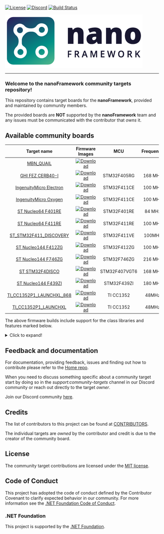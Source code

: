 [![License](https://img.shields.io/badge/License-MIT-blue.svg)](LICENSE) [![Discord](https://img.shields.io/discord/478725473862549535.svg)](https://discord.gg/gCyBu8T) [![Build Status](https://dev.azure.com/nanoframework/Community-Targets/_apis/build/status/nanoframework.nf-Community-Targets)](https://dev.azure.com/nanoframework/Community-Targets/_build/latest?definitionId=4)

![nanoFramework logo](https://github.com/nanoframework/Home/blob/master/resources/logo/nanoFramework-repo-logo.png)

-----

### Welcome to the **nanoFramework** community targets repository!

This repository contains target boards for the **nanoFramework**, provided and maintained by community members.

The provided boards are **NOT** supported by the **nanoFramework** team and any issues must be communicated with the contributor that _owns_ it.

## Available community boards

| Target name                                                     | Firmware Images                                                                                                                                                                                                                                   | MCU           | Frequency | FLASH   | RAM     |
|:-:                                                              |:-:                                                                                                                                                                                                                                                |:-:            |:-:        |:-:      |:-:      |
| [MBN_QUAIL](CMSIS-OS/ChibiOS/MBN_QUAIL)                         | [ ![Download](https://api.bintray.com/packages/nfbot/nanoframework-images-community-targets/MBN_QUAIL/images/download.svg) ](https://bintray.com/nfbot/nanoframework-images-community-targets/MBN_QUAIL/_latestVersion)                           |               |           |         |         |
| [GHI FEZ CERB40-I](CMSIS-OS/ChibiOS/GHI_FEZ_CERB40_NF)          | [ ![Download](https://api.bintray.com/packages/nfbot/nanoframework-images-community-targets/GHI_FEZ_CERB40_NF/images/download.svg) ](https://bintray.com/nfbot/nanoframework-images-community-targets/GHI_FEZ_CERB40_NF/_latestVersion)           | STM32F405RG   | 168 MHz   | 1024 KB | 192 KB  |
| [IngenuityMicro Electron](CMSIS-OS/ChibiOS/I2M_ELECTRON_NF)     | [ ![Download](https://api.bintray.com/packages/nfbot/nanoframework-images-community-targets/I2M_ELECTRON_NF/images/download.svg) ](https://bintray.com/nfbot/nanoframework-images-community-targets/I2M_ELECTRON_NF/_latestVersion)               | STM32F411CE   | 100 MHz   | 512 KB  | 128 KB  |
| [IngenuityMicro Oxygen](CMSIS-OS/ChibiOS/I2M_OXYGEN_NF)         | [ ![Download](https://api.bintray.com/packages/nfbot/nanoframework-images-community-targets/I2M_OXYGEN_NF/images/download.svg) ](https://bintray.com/nfbot/nanoframework-images-community-targets/I2M_OXYGEN_NF/_latestVersion)                   | STM32F411CE   | 100 MHz   | 512 KB  | 128 KB  |
| [ST Nucleo64 F401RE](CMSIS-OS/ChibiOS/ST_NUCLEO64_F401RE_NF)    | [ ![Download](https://api.bintray.com/packages/nfbot/nanoframework-images-community-targets/ST_NUCLEO64_F401RE_NF/images/download.svg) ](https://bintray.com/nfbot/nanoframework-images-community-targets/ST_NUCLEO64_F401RE_NF/_latestVersion)   | STM32F401RE   | 84 MHz    | 512 KB  | 96 KB   |
| [ST Nucleo64 F411RE](CMSIS-OS/ChibiOS/ST_NUCLEO64_F411RE_NF)    | [ ![Download](https://api.bintray.com/packages/nfbot/nanoframework-images-community-targets/ST_NUCLEO64_F411RE_NF/images/download.svg) ](https://bintray.com/nfbot/nanoframework-images-community-targets/ST_NUCLEO64_F411RE_NF/_latestVersion)   | STM32F411RE   | 100 MHz   | 512 KB  | 128 KB  |
| [ST_STM32F411_DISCOVERY](CMSIS-OS/ChibiOS/ST_STM32F4_DISCOVERY) | [ ![Download](https://api.bintray.com/packages/nfbot/nanoframework-images-community-targets/ST_STM32F411_DISCOVERY/images/download.svg) ](https://bintray.com/nfbot/nanoframework-images-community-targets/ST_STM32F411_DISCOVERY/_latestVersion) | STM32F411VE   | 100MHz    | 512kB   | 128kB   |
| [ST Nucleo144 F412ZG](CMSIS-OS/ChibiOS/ST_NUCLEO144_F412ZG_NF)  | [ ![Download](https://api.bintray.com/packages/nfbot/nanoframework-images-community-targets/ST_NUCLEO144_F412ZG_NF/images/download.svg) ](https://bintray.com/nfbot/nanoframework-images-community-targets/ST_NUCLEO144_F412ZG_NF/_latestVersion) | STM32F412ZG   | 100 MHz   | 1024 KB | 256 KB  |
| [ST Nucleo144 F746ZG](CMSIS-OS/ChibiOS/ST_NUCLEO144_F746ZG)     | [ ![Download](https://api.bintray.com/packages/nfbot/nanoframework-images-community-targets/ST_NUCLEO144_F746ZG/images/download.svg) ](https://bintray.com/nfbot/nanoframework-images-community-targets/ST_NUCLEO144_F746ZG/_latestVersion)       | STM32F746ZG   | 216 MHz   | 1024 KB | 320 KB  |
| [ST STM32F4DISCO](CMSIS-OS/ChibiOS/ST_STM32F4_DISCOVERY)        | [ ![Download](https://api.bintray.com/packages/nfbot/nanoframework-images-community-targets/ST_STM32F4_DISCOVERY/images/download.svg) ](https://bintray.com/nfbot/nanoframework-images-community-targets/ST_STM32F4_DISCOVERY/_latestVersion)     | STM32F407VGT6 | 168 MHz   | 1024 KB | 192 KB  |
| [ST Nucleo144 F439ZI](CMSIS-OS/ChibiOS/ST_NUCLEO144_F439ZI)     | [ ![Download](https://api.bintray.com/packages/nfbot/nanoframework-images-community-targets/ST_NUCLEO144_F439ZI/images/download.svg) ](https://bintray.com/nfbot/nanoframework-images-community-targets/ST_NUCLEO144_F439ZI/_latestVersion)       | STM32F439ZI   | 180 MHz   | 2048 KB | 256 KB  |
| [TI_CC1352P1_LAUNCHXL_868](TI-SimpleLink/TI_CC1352P1_LAUNCHXL)      | [ ![Download](https://api.bintray.com/packages/nfbot/nanoframework-images-community-targets/TI_CC1352P1_LAUNCHXL_868/images/download.svg) ](https://bintray.com/nfbot/nanoframework-images-community-targets/TI_CC1352P1_LAUNCHXL_868/_latestVersion)     | TI CC1352     | 48MHz     | 352kB   | 80kB    |
| [TI_CC1352P1_LAUNCHXL](TI-SimpleLink/TI_CC1352P1_LAUNCHXL_915)      | [ ![Download](https://api.bintray.com/packages/nfbot/nanoframework-images-community-targets/TI_CC1352P1_LAUNCHXL_915/images/download.svg) ](https://bintray.com/nfbot/nanoframework-images-community-targets/TI_CC1352P1_LAUNCHXL_915/_latestVersion)     | TI CC1352     | 48MHz     | 352kB   | 80kB    |

The above firmware builds include support for the class libraries and features marked below.

<details>
  <summary>Click to expand!</summary>
    
    | Target                  | Gpio               | Spi                | I2c                | Pwm                | Adc                | Dac                | Serial             | OneWire            | CAN                | Events             | SWO                | Networking         | Large Heap         | UI                 |
    |:-:                      |:-:                 |:-:                 |:-:                 |:-:                 |:-:                 |:-:                 |:-:                 |:-:                 |:-:                 |:-:                 |:-:                 |:-:                 |:-:                 |:-:                 |
    | MBN_QUAIL               | :heavy_check_mark: | :heavy_check_mark: | :heavy_check_mark: | :heavy_check_mark: |                    |                    | :heavy_check_mark: | :heavy_check_mark: |                    | :heavy_check_mark: |                    |                    |                    |                    |
    | GHI FEZ CERB40-I        | :heavy_check_mark: | :heavy_check_mark: | :heavy_check_mark: | :heavy_check_mark: | :heavy_check_mark: |                    | :heavy_check_mark: |                    |                    | :heavy_check_mark: |                    |                    |                    |                    |
    | IngenuityMicro Electron | :heavy_check_mark: | :heavy_check_mark: | :heavy_check_mark: | :heavy_check_mark: | :heavy_check_mark: |                    | :heavy_check_mark: |                    |                    |                    |                    |                    |                    |                    |
    | IngenuityMicro Oxygen   | :heavy_check_mark: | :heavy_check_mark: | :heavy_check_mark: | :heavy_check_mark: | :heavy_check_mark: |                    | :heavy_check_mark: |                    |                    | :heavy_check_mark: |                    |                    |                    |                    |
    | ST Nucleo64 F401RE      | :heavy_check_mark: | :heavy_check_mark: | :heavy_check_mark: | :heavy_check_mark: | :heavy_check_mark: |                    | :heavy_check_mark: | :heavy_check_mark: |                    | :heavy_check_mark: | :heavy_check_mark: |                    |                    |                    |
    | ST Nucleo64 F411RE      | :heavy_check_mark: | :heavy_check_mark: | :heavy_check_mark: | :heavy_check_mark: | :heavy_check_mark: |                    | :heavy_check_mark: |                    |                    | :heavy_check_mark: | :heavy_check_mark: |                    |                    |                    |
    | ST STM32F411 DISCOVERY  | :heavy_check_mark: |                    |                    |                    |                    |                    |                    |                    |                    |                    |                    |                    |                    |                    |
    | ST Nucleo144 F412ZG     | :heavy_check_mark: | :heavy_check_mark: | :heavy_check_mark: | :heavy_check_mark: | :heavy_check_mark: |                    | :heavy_check_mark: |                    |                    | :heavy_check_mark: | :heavy_check_mark: |                    |                    |                    |
    | ST Nucleo144 F746ZG     | :heavy_check_mark: | :heavy_check_mark: | :heavy_check_mark: | :heavy_check_mark: | :heavy_check_mark: |                    | :heavy_check_mark: | :heavy_check_mark: |                    | :heavy_check_mark: | :heavy_check_mark: | :heavy_check_mark: |                    |                    |
    | ST STM32F4DISCO         | :heavy_check_mark: | :heavy_check_mark: | :heavy_check_mark: | :heavy_check_mark: | :heavy_check_mark: |                    | :heavy_check_mark: | :heavy_check_mark: | :heavy_check_mark: | :heavy_check_mark: | :heavy_check_mark: |                    |                    |                    |
    | ST Nucleo144 F439ZI     | :heavy_check_mark: | :heavy_check_mark: | :heavy_check_mark: | :heavy_check_mark: | :heavy_check_mark: |                    | :heavy_check_mark: |                    |                    | :heavy_check_mark: | :heavy_check_mark: | :heavy_check_mark: |                    |                    |
    | TI CC1352P1 LAUNCHXL_868 | :heavy_check_mark: |                    |                    |                    |                    |                    |                    |                    |                    |                    |                    |                    |                    |                    |
    | TI CC1352P1 LAUNCHXL_915 | :heavy_check_mark: |                    |                    |                    |                    |                    |                    |                    |                    |                    |                    |                    |                    |                    |
</details>

## Feedback and documentation

For documentation, providing feedback, issues and finding out how to contribute please refer to the [Home repo](https://github.com/nanoframework/Home).

When you need to discuss something specific about a community target start by doing so in the _support:community-targets_ channel in our Discord community or reach out directly to the target _owner_.

Join our Discord community [here](https://discord.gg/gCyBu8T).

## Credits

The list of contributors to this project can be found at [CONTRIBUTORS](https://github.com/nanoframework/Home/blob/master/CONTRIBUTORS.md).

The individual targets are _owned_ by the contributor and credit is due to the creator of the community board.

## License

The community target contributions are licensed under the [MIT license](LICENSE.md).

## Code of Conduct

This project has adopted the code of conduct defined by the Contributor Covenant to clarify expected behavior in our community.
For more information see the [.NET Foundation Code of Conduct](https://dotnetfoundation.org/code-of-conduct).

### .NET Foundation

This project is supported by the [.NET Foundation](https://dotnetfoundation.org).
